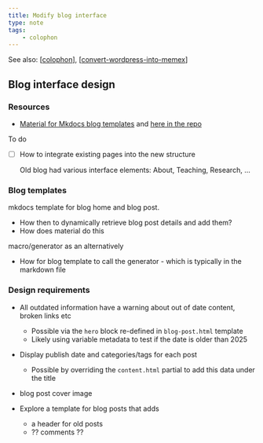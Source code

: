 ```yaml
---
title: Modify blog interface
type: note
tags: 
    - colophon
---
```


See also: [[colophon]], [[convert-wordpress-into-memex]]

## Blog interface design

### Resources

- [Material for Mkdocs blog templates](https://andre601.ch/blog/2025/02-10-integrate-gitea-forgejo-stats/) and [here in the repo](https://github.com/squidfunk/mkdocs-material/blob/master/material/templates/blog-post.html)

To do

- [ ] How to integrate existing pages into the new structure

    Old blog had various interface elements: About, Teaching, Research, ...

### Blog templates

mkdocs template for blog home and blog post.

- How then to dynamically retrieve blog post details and add them?
- How does material do this

macro/generator as an alternatively

- How for blog template to call the generator - which is typically in the markdown file

### Design requirements

- All outdated information have a warning about out of date content, broken links etc

    - Possible via the `hero` block re-defined in `blog-post.html` template
    - Likely using variable metadata to test if the date is older than 2025

- Display publish date and categories/tags for each post

    - Possible by overriding the `content.html` partial to add this data under the title

- blog post cover image

- Explore a template for blog posts that adds
  - a header for old posts
  - ?? comments ??



[//begin]: # "Autogenerated link references for markdown compatibility"
[colophon]: colophon "About (Colophon)"
[convert-wordpress-into-memex]: convert-wordpress-into-memex "Convert Wordpress into Memex"
[//end]: # "Autogenerated link references"